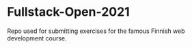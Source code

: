 # Fullstack-Open-2021
Repo used for submitting exercises for the famous Finnish web development course.
